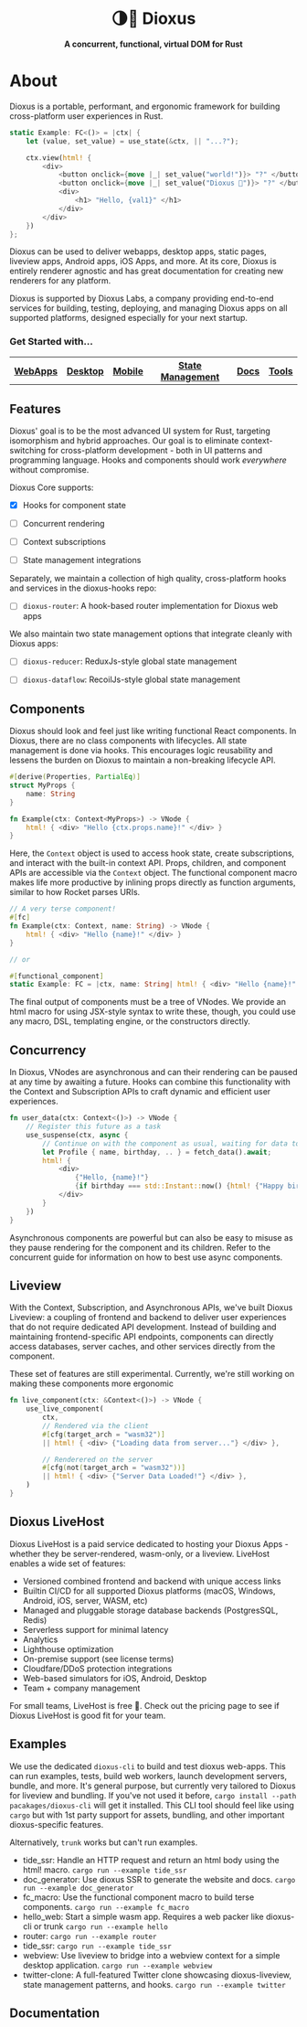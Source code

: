 <div align="center">
  <h1>🌗🚀 Dioxus</h1>
  <p>
    <strong>A concurrent, functional, virtual DOM for Rust</strong>
  </p>
</div>

# About

Dioxus is a portable, performant, and ergonomic framework for building cross-platform user experiences in Rust.

```rust
static Example: FC<()> = |ctx| {
    let (value, set_value) = use_state(&ctx, || "...?");

    ctx.view(html! {
        <div>
            <button onclick={move |_| set_value("world!")}> "?" </button>
            <button onclick={move |_| set_value("Dioxus 🎉")}> "?" </button>
            <div>
                <h1> "Hello, {val1}" </h1>
            </div>
        </div>
    })
};
```

Dioxus can be used to deliver webapps, desktop apps, static pages, liveview apps, Android apps, iOS Apps, and more. At its core, Dioxus is entirely renderer agnostic and has great documentation for creating new renderers for any platform.

Dioxus is supported by Dioxus Labs, a company providing end-to-end services for building, testing, deploying, and managing Dioxus apps on all supported platforms, designed especially for your next startup.

### Get Started with...
<table style="width:100%" align="center">
    <tr >
        <th><a href="http://github.com/jkelleyrtp/dioxus">WebApps</a></th>
        <th><a href="http://github.com/jkelleyrtp/dioxus">Desktop</a></th>
        <th><a href="http://github.com/jkelleyrtp/dioxus">Mobile</a></th>
        <th><a href="http://github.com/jkelleyrtp/dioxus">State Management</a></th>
        <th><a href="http://github.com/jkelleyrtp/dioxus">Docs</a></th>
        <th><a href="http://github.com/jkelleyrtp/dioxus">Tools</a></th>
    <tr>
</table>



## Features
Dioxus' goal is to be the most advanced UI system for Rust, targeting isomorphism and hybrid approaches. Our goal is to eliminate context-switching for cross-platform development - both in UI patterns and programming language. Hooks and components should work *everywhere* without compromise.

Dioxus Core supports:
- [x] Hooks for component state
- [ ] Concurrent rendering
- [ ] Context subscriptions
- [ ] State management integrations


Separately, we maintain a collection of high quality, cross-platform hooks and services in the dioxus-hooks repo:
- [ ] `dioxus-router`: A hook-based router implementation for Dioxus web apps

We also maintain two state management options that integrate cleanly with Dioxus apps:
- [ ] `dioxus-reducer`: ReduxJs-style global state management
- [ ] `dioxus-dataflow`: RecoilJs-style global state management



## Components
Dioxus should look and feel just like writing functional React components. In Dioxus, there are no class components with lifecycles. All state management is done via hooks. This encourages logic reusability and lessens the burden on Dioxus to maintain a non-breaking lifecycle API.

```rust
#[derive(Properties, PartialEq)]
struct MyProps {
    name: String
}

fn Example(ctx: Context<MyProps>) -> VNode {
    html! { <div> "Hello {ctx.props.name}!" </div> }
}
```

Here, the `Context` object is used to access hook state, create subscriptions, and interact with the built-in context API. Props, children, and component APIs are accessible via the `Context` object. The functional component macro makes life more productive by inlining props directly as function arguments, similar to how Rocket parses URIs.

```rust
// A very terse component!
#[fc]
fn Example(ctx: Context, name: String) -> VNode {
    html! { <div> "Hello {name}!" </div> }
}

// or

#[functional_component]
static Example: FC = |ctx, name: String| html! { <div> "Hello {name}!" </div> }; 
```

The final output of components must be a tree of VNodes. We provide an html macro for using JSX-style syntax to write these, though, you could use any macro, DSL, templating engine, or the constructors directly. 

## Concurrency
In Dioxus, VNodes are asynchronous and can their rendering can be paused at any time by awaiting a future. Hooks can combine this functionality with the Context and Subscription APIs to craft dynamic and efficient user experiences. 

```rust
fn user_data(ctx: Context<()>) -> VNode {
    // Register this future as a task
    use_suspense(ctx, async {
        // Continue on with the component as usual, waiting for data to arrive
        let Profile { name, birthday, .. } = fetch_data().await;
        html! {
            <div>
                {"Hello, {name}!"}
                {if birthday === std::Instant::now() {html! {"Happy birthday!"}}}
            </div>
        }
    })
}
```
Asynchronous components are powerful but can also be easy to misuse as they pause rendering for the component and its children. Refer to the concurrent guide for information on how to best use async components. 

## Liveview
With the Context, Subscription, and Asynchronous APIs, we've built Dioxus Liveview: a coupling of frontend and backend to deliver user experiences that do not require dedicated API development. Instead of building and maintaining frontend-specific API endpoints, components can directly access databases, server caches, and other services directly from the component.

These set of features are still experimental. Currently, we're still working on making these components more ergonomic

```rust
fn live_component(ctx: &Context<()>) -> VNode {
    use_live_component(
        ctx,
        // Rendered via the client
        #[cfg(target_arch = "wasm32")]
        || html! { <div> {"Loading data from server..."} </div> },

        // Renderered on the server
        #[cfg(not(target_arch = "wasm32"))]
        || html! { <div> {"Server Data Loaded!"} </div> },
    )
}
```

## Dioxus LiveHost
Dioxus LiveHost is a paid service dedicated to hosting your Dioxus Apps - whether they be server-rendered, wasm-only, or a liveview. LiveHost enables a wide set of features:

- Versioned combined frontend and backend with unique access links
- Builtin CI/CD for all supported Dioxus platforms (macOS, Windows, Android, iOS, server, WASM, etc)
- Managed and pluggable storage database backends (PostgresSQL, Redis)
- Serverless support for minimal latency
- Analytics
- Lighthouse optimization
- On-premise support (see license terms)
- Cloudfare/DDoS protection integrations
- Web-based simulators for iOS, Android, Desktop
- Team + company management

For small teams, LiveHost is free 🎉. Check out the pricing page to see if Dioxus LiveHost is good fit for your team.

## Examples
We use the dedicated `dioxus-cli` to build and test dioxus web-apps. This can run examples, tests, build web workers, launch development servers, bundle, and more. It's general purpose, but currently very tailored to Dioxus for liveview and bundling. If you've not used it before, `cargo install --path pacakages/dioxus-cli` will get it installed. This CLI tool should feel like using `cargo` but with 1st party support for assets, bundling, and other important dioxus-specific features.

Alternatively, `trunk` works but can't run examples.

- tide_ssr: Handle an HTTP request and return an html body using the html! macro. `cargo run --example tide_ssr`
- doc_generator: Use dioxus SSR to generate the website and docs. `cargo run --example doc_generator`
- fc_macro: Use the functional component macro to build terse components. `cargo run --example fc_macro`
- hello_web: Start a simple wasm app. Requires a web packer like dioxus-cli or trunk `cargo run --example hello`
- router: `cargo run --example router`
- tide_ssr: `cargo run --example tide_ssr`
- webview: Use liveview to bridge into a webview context for a simple desktop application. `cargo run --example webview`
- twitter-clone: A full-featured Twitter clone showcasing dioxus-liveview, state management patterns, and hooks. `cargo run --example twitter`

## Documentation



